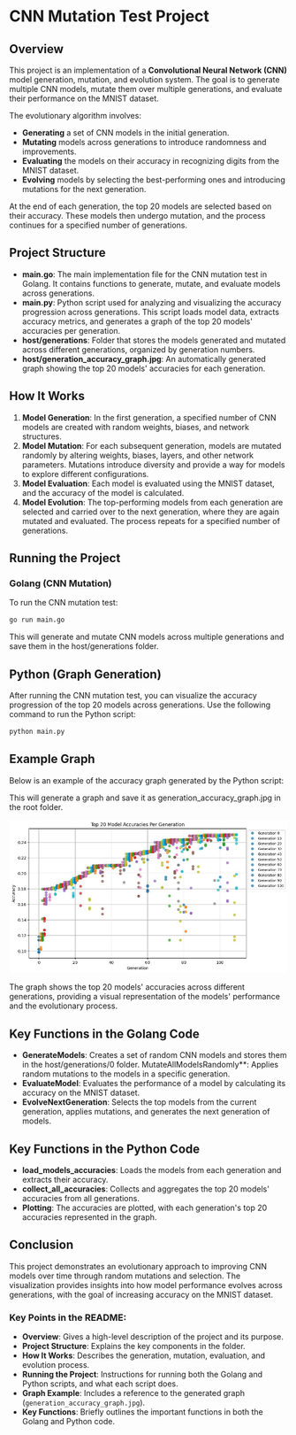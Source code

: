 # CNN Mutation Test Project

## Overview

This project is an implementation of a **Convolutional Neural Network (CNN)** model generation, mutation, and evolution system. The goal is to generate multiple CNN models, mutate them over multiple generations, and evaluate their performance on the MNIST dataset.

The evolutionary algorithm involves:
- **Generating** a set of CNN models in the initial generation.
- **Mutating** models across generations to introduce randomness and improvements.
- **Evaluating** the models on their accuracy in recognizing digits from the MNIST dataset.
- **Evolving** models by selecting the best-performing ones and introducing mutations for the next generation.

At the end of each generation, the top 20 models are selected based on their accuracy. These models then undergo mutation, and the process continues for a specified number of generations.

## Project Structure

- **main.go**: The main implementation file for the CNN mutation test in Golang. It contains functions to generate, mutate, and evaluate models across generations.
- **main.py**: Python script used for analyzing and visualizing the accuracy progression across generations. This script loads model data, extracts accuracy metrics, and generates a graph of the top 20 models' accuracies per generation.
- **host/generations**: Folder that stores the models generated and mutated across different generations, organized by generation numbers.
- **host/generation_accuracy_graph.jpg**: An automatically generated graph showing the top 20 models' accuracies for each generation.

## How It Works

1. **Model Generation**: In the first generation, a specified number of CNN models are created with random weights, biases, and network structures.
2. **Model Mutation**: For each subsequent generation, models are mutated randomly by altering weights, biases, layers, and other network parameters. Mutations introduce diversity and provide a way for models to explore different configurations.
3. **Model Evaluation**: Each model is evaluated using the MNIST dataset, and the accuracy of the model is calculated.
4. **Model Evolution**: The top-performing models from each generation are selected and carried over to the next generation, where they are again mutated and evaluated. The process repeats for a specified number of generations.

## Running the Project

### Golang (CNN Mutation)
To run the CNN mutation test:
```bash
go run main.go
```

This will generate and mutate CNN models across multiple generations and save them in the host/generations folder.

## Python (Graph Generation)
After running the CNN mutation test, you can visualize the accuracy progression of the top 20 models across generations. Use the following command to run the Python script:

```bash
python main.py
```



## Example Graph
Below is an example of the accuracy graph generated by the Python script:

This will generate a graph and save it as generation_accuracy_graph.jpg in the root folder.


![GRAPH](./generation_accuracy_graph.jpg)

The graph shows the top 20 models' accuracies across different generations, providing a visual representation of the models' performance and the evolutionary process.



## Key Functions in the Golang Code
- **GenerateModels**: Creates a set of random CNN models and stores them in the host/generations/0 folder.
MutateAllModelsRandomly**: Applies random mutations to the models in a specific generation.
- **EvaluateModel**:  Evaluates the performance of a model by calculating its accuracy on the MNIST dataset.
- **EvolveNextGeneration**: Selects the top models from the current generation, applies mutations, and generates the next generation of models.

## Key Functions in the Python Code

- **load_models_accuracies**: Loads the models from each generation and extracts their accuracy.
- **collect_all_accuracies**: Collects and aggregates the top 20 models' accuracies from all generations.
- **Plotting**: The accuracies are plotted, with each generation's top 20 accuracies represented in the graph.

## Conclusion

This project demonstrates an evolutionary approach to improving CNN models over time through random mutations and selection. The visualization provides insights into how model performance evolves across generations, with the goal of increasing accuracy on the MNIST dataset.


### Key Points in the README:
- **Overview**: Gives a high-level description of the project and its purpose.
- **Project Structure**: Explains the key components in the folder.
- **How It Works**: Describes the generation, mutation, evaluation, and evolution process.
- **Running the Project**: Instructions for running both the Golang and Python scripts, and what each script does.
- **Graph Example**: Includes a reference to the generated graph (`generation_accuracy_graph.jpg`).
- **Key Functions**: Briefly outlines the important functions in both the Golang and Python code.

